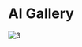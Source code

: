 # AI Gallery

![3](https://github.com/slobachev/ai-gallery/assets/16157978/728ae625-9b03-46bd-af83-eea67fcd990c)

